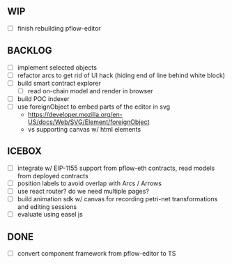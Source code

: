 

WIP
---
- [ ] finish rebuilding pflow-editor

BACKLOG
-------
- [ ] implement selected objects
- [ ] refactor arcs to get rid of UI hack (hiding end of line behind white block)
- [ ] build smart contract explorer 
  - [ ] read on-chain model and render in browser
- [ ] build POC indexer 
- [ ] use foreignObject to embed parts of the editor in svg
    - https://developer.mozilla.org/en-US/docs/Web/SVG/Element/foreignObject
    - vs supporting canvas w/ html elements 

ICEBOX
------
- [ ] integrate w/ EIP-1155 support from pflow-eth contracts, read models from deployed contracts
- [ ] position labels to avoid overlap with Arcs / Arrows
- [ ] use react router? do we need multiple pages?
- [ ] build animation sdk w/ canvas for recording petri-net transformations and editing sessions
- [ ] evaluate using easel js

DONE
----
- [ ] convert component framework from pflow-editor to TS
